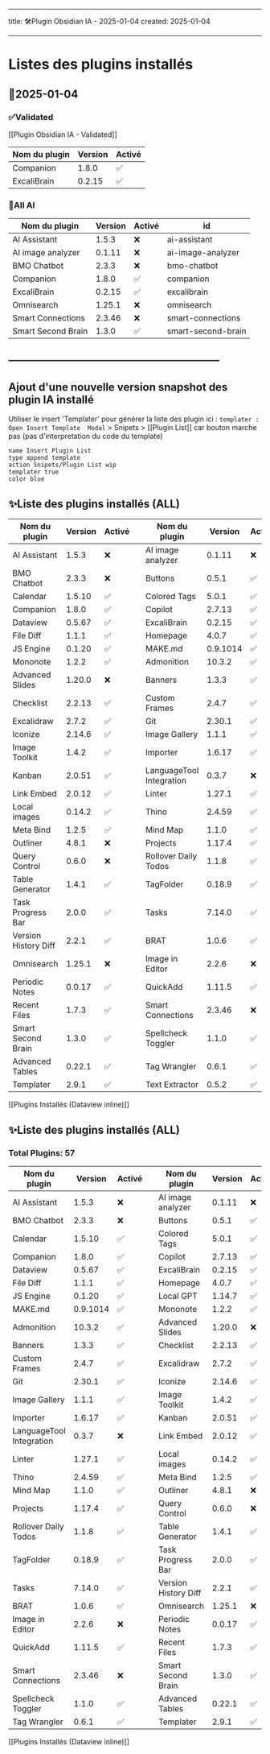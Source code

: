 
---
title: 🛠️Plugin Obsidian IA - 2025-01-04
created: 2025-01-04

---

# Listes des plugins installés 
## 📅2025-01-04

### ✅Validated

[[Plugin Obsidian IA - Validated]]

| Nom du plugin | Version | Activé |
|---------------|---------|--------|
| Companion | 1.8.0 | ✅ |
| ExcaliBrain | 0.2.15 | ✅ |

### 📅All AI
| Nom du plugin      | Version | Activé | id                 |
| ------------------ | ------- | ------ | ------------------ |
| AI Assistant       | 1.5.3   | ❌      | ai-assistant       |
| AI image analyzer  | 0.1.11  | ❌      | ai-image-analyzer  |
| BMO Chatbot        | 2.3.3   | ❌      | bmo-chatbot        |
| Companion          | 1.8.0   | ✅      | companion          |
| ExcaliBrain        | 0.2.15  | ✅      | excalibrain        |
| Omnisearch         | 1.25.1  | ❌      | omnisearch         |
| Smart Connections  | 2.3.46  | ❌      | smart-connections  |
| Smart Second Brain | 1.3.0   | ✅      | smart-second-brain |

## ————————————————————
## Ajout d'une nouvelle version snapshot des plugin IA installé 

Utiliser  le  insert 'Templater' pour générer la liste des plugin ici : 
`templater : Open Insert Template  Modal`   > Snipets >  [[Plugin List]]
car bouton marche pas (pas d'interpretation du code du template) 
```button
name Insert Plugin List
type append template
action Snipets/Plugin List wip
templater true
color blue
```

## ✨Liste des plugins installés (ALL)

| Nom du plugin | Version | Activé | | Nom du plugin | Version | Activé |
|---------------|---------|--------|-|---------------|---------|--------|
| AI Assistant | 1.5.3 | ❌ || AI image analyzer | 0.1.11 | ❌ |
| BMO Chatbot | 2.3.3 | ❌ || Buttons | 0.5.1 | ✅ |
| Calendar | 1.5.10 | ✅ || Colored Tags | 5.0.1 | ✅ |
| Companion | 1.8.0 | ✅ || Copilot | 2.7.13 | ✅ |
| Dataview | 0.5.67 | ✅ || ExcaliBrain | 0.2.15 | ✅ |
| File Diff | 1.1.1 | ✅ || Homepage | 4.0.7 | ✅ |
| JS Engine | 0.1.20 | ✅ || MAKE.md | 0.9.1014 | ✅ |
| Mononote | 1.2.2 | ✅ || Admonition | 10.3.2 | ✅ |
| Advanced Slides | 1.20.0 | ❌ || Banners | 1.3.3 | ✅ |
| Checklist | 2.2.13 | ✅ || Custom Frames | 2.4.7 | ✅ |
| Excalidraw | 2.7.2 | ✅ || Git | 2.30.1 | ✅ |
| Iconize | 2.14.6 | ✅ || Image Gallery | 1.1.1 | ✅ |
| Image Toolkit | 1.4.2 | ✅ || Importer | 1.6.17 | ✅ |
| Kanban | 2.0.51 | ✅ || LanguageTool Integration | 0.3.7 | ❌ |
| Link Embed | 2.0.12 | ✅ || Linter | 1.27.1 | ✅ |
| Local images | 0.14.2 | ✅ || Thino | 2.4.59 | ✅ |
| Meta Bind | 1.2.5 | ✅ || Mind Map | 1.1.0 | ✅ |
| Outliner | 4.8.1 | ❌ || Projects | 1.17.4 | ✅ |
| Query Control | 0.6.0 | ❌ || Rollover Daily Todos | 1.1.8 | ✅ |
| Table Generator | 1.4.1 | ✅ || TagFolder | 0.18.9 | ✅ |
| Task Progress Bar | 2.0.0 | ✅ || Tasks | 7.14.0 | ✅ |
| Version History Diff | 2.2.1 | ✅ || BRAT | 1.0.6 | ✅ |
| Omnisearch | 1.25.1 | ❌ || Image in Editor | 2.2.6 | ❌ |
| Periodic Notes | 0.0.17 | ✅ || QuickAdd | 1.11.5 | ✅ |
| Recent Files | 1.7.3 | ✅ || Smart Connections | 2.3.46 | ❌ |
| Smart Second Brain | 1.3.0 | ✅ || Spellcheck Toggler | 1.1.0 | ✅ |
| Advanced Tables | 0.22.1 | ✅ || Tag Wrangler | 0.6.1 | ✅ |
| Templater | 2.9.1 | ✅ || Text Extractor | 0.5.2 | ✅ |


[[Plugins Installés (Dataview inline)]]





## ✨Liste des plugins installés (ALL)

### Total Plugins: 57 
| Nom du plugin | Version | Activé | | Nom du plugin | Version | Activé |
|---------------|---------|--------|-|---------------|---------|--------|
| AI Assistant | 1.5.3 | ❌ || AI image analyzer | 0.1.11 | ❌ |
| BMO Chatbot | 2.3.3 | ❌ || Buttons | 0.5.1 | ✅ |
| Calendar | 1.5.10 | ✅ || Colored Tags | 5.0.1 | ✅ |
| Companion | 1.8.0 | ✅ || Copilot | 2.7.13 | ✅ |
| Dataview | 0.5.67 | ✅ || ExcaliBrain | 0.2.15 | ✅ |
| File Diff | 1.1.1 | ✅ || Homepage | 4.0.7 | ✅ |
| JS Engine | 0.1.20 | ✅ || Local GPT | 1.14.7 | ✅ |
| MAKE.md | 0.9.1014 | ✅ || Mononote | 1.2.2 | ✅ |
| Admonition | 10.3.2 | ✅ || Advanced Slides | 1.20.0 | ❌ |
| Banners | 1.3.3 | ✅ || Checklist | 2.2.13 | ✅ |
| Custom Frames | 2.4.7 | ✅ || Excalidraw | 2.7.2 | ✅ |
| Git | 2.30.1 | ✅ || Iconize | 2.14.6 | ✅ |
| Image Gallery | 1.1.1 | ✅ || Image Toolkit | 1.4.2 | ✅ |
| Importer | 1.6.17 | ✅ || Kanban | 2.0.51 | ✅ |
| LanguageTool Integration | 0.3.7 | ❌ || Link Embed | 2.0.12 | ✅ |
| Linter | 1.27.1 | ✅ || Local images | 0.14.2 | ✅ |
| Thino | 2.4.59 | ✅ || Meta Bind | 1.2.5 | ✅ |
| Mind Map | 1.1.0 | ✅ || Outliner | 4.8.1 | ❌ |
| Projects | 1.17.4 | ✅ || Query Control | 0.6.0 | ❌ |
| Rollover Daily Todos | 1.1.8 | ✅ || Table Generator | 1.4.1 | ✅ |
| TagFolder | 0.18.9 | ✅ || Task Progress Bar | 2.0.0 | ✅ |
| Tasks | 7.14.0 | ✅ || Version History Diff | 2.2.1 | ✅ |
| BRAT | 1.0.6 | ✅ || Omnisearch | 1.25.1 | ❌ |
| Image in Editor | 2.2.6 | ❌ || Periodic Notes | 0.0.17 | ✅ |
| QuickAdd | 1.11.5 | ✅ || Recent Files | 1.7.3 | ✅ |
| Smart Connections | 2.3.46 | ❌ || Smart Second Brain | 1.3.0 | ✅ |
| Spellcheck Toggler | 1.1.0 | ✅ || Advanced Tables | 0.22.1 | ✅ |
| Tag Wrangler | 0.6.1 | ✅ || Templater | 2.9.1 | ✅ |


[[Plugins Installés (Dataview inline)]]



